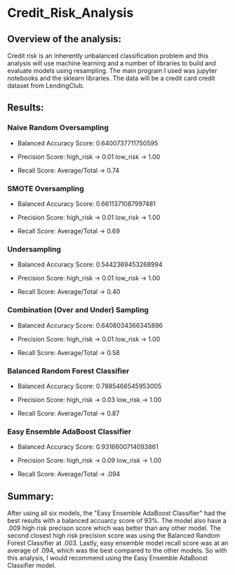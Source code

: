 # Credit_Risk_Analysis

## Overview of the analysis:

Credit risk is an inherently unbalanced classification problem and this analysis will use machine learning and a number of libraries to build and evaluate models using resampling. The main program I used was jupyter notebooks and the sklearn libraries. The data will be a credit card credit dataset from LendingClub.

## Results:

### Naive Random Oversampling
* Balanced Accuracy Score: 0.6400737711750595

* Precision Score: high_risk -> 0.01 low_risk -> 1.00 

* Recall Score: Average/Total -> 0.74

### SMOTE Oversampling
* Balanced Accuracy Score: 0.6611371087997481

* Precision Score: high_risk -> 0.01 low_risk -> 1.00 

* Recall Score: Average/Total -> 0.69

### Undersampling
* Balanced Accuracy Score: 0.5442369453268994

* Precision Score: high_risk -> 0.01 low_risk -> 1.00 

* Recall Score: Average/Total -> 0.40 

### Combination (Over and Under) Sampling
* Balanced Accuracy Score: 0.6408034366345896

* Precision Score: high_risk -> 0.01 low_risk -> 1.00 

* Recall Score: Average/Total -> 0.58

### Balanced Random Forest Classifier
* Balanced Accuracy Score: 0.7885466545953005

* Precision Score: high_risk -> 0.03 low_risk -> 1.00 

* Recall Score: Average/Total -> 0.87

### Easy Ensemble AdaBoost Classifier
* Balanced Accuracy Score: 0.9316600714093861

* Precision Score: high_risk -> 0.09 low_risk -> 1.00 

* Recall Score: Average/Total -> .094

## Summary:
After using all six models, the "Easy Ensemble AdaBoost Classifier" had the best results with a balanced accuarcy score of 93%. The model also have a .009 high risk precison score which was better than any other model. The second closest high risk precision score was using the Balanced Random Forest Classifier at .003.
Lastly, easy ensemble model recall score was at an average of .094, which was the best compared to the other models. So with this analysis, I would recommend using the Easy Ensemble AdaBoost Classifier model. 


